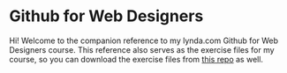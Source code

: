 Github for Web Designers
========================

Hi! Welcome to the companion reference to my lynda.com Github for Web Designers course. This reference also serves as the exercise files for my course, so you can download the exercise files from [this repo](http://paulorenatojf.github.io/git-webdesign) as well.
